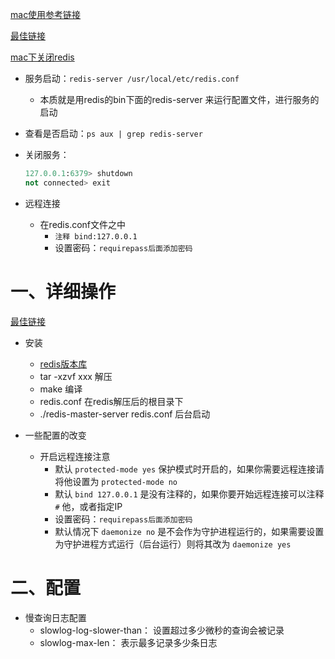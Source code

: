 [mac使用参考链接](https://blog.csdn.net/abcnull/article/details/114403237?ops_request_misc=%257B%2522request%255Fid%2522%253A%2522165278671416781483758217%2522%252C%2522scm%2522%253A%252220140713.130102334.pc%255Fall.%2522%257D&request_id=165278671416781483758217&biz_id=0&utm_medium=distribute.pc_search_result.none-task-blog-2~all~first_rank_ecpm_v1~rank_v31_ecpm-2-114403237-null-null.142^v10^control,157^v4^control&utm_term=mac+%E4%B8%8Bredis%E9%85%8D%E7%BD%AE%E6%96%87%E4%BB%B6%E5%9C%A8%E4%BB%80%E4%B9%88%E5%9C%B0%E6%96%B9&spm=1018.2226.3001.4187)

[最佳链接](https://blog.csdn.net/weixin_34332998/article/details/123568505?ops_request_misc=%257B%2522request%255Fid%2522%253A%2522165337799216781483786111%2522%252C%2522scm%2522%253A%252220140713.130102334..%2522%257D&request_id=165337799216781483786111&biz_id=0&utm_medium=distribute.pc_search_result.none-task-blog-2~all~sobaiduend~default-2-123568505-null-null.142^v10^pc_search_result_control_group,157^v8^control&utm_term=linux%E4%B8%8B%E5%AE%89%E8%A3%85redis&spm=1018.2226.3001.4187)

[mac下关闭redis](https://blog.csdn.net/NickDeCodes/article/details/124342834?ops_request_misc=%257B%2522request%255Fid%2522%253A%2522165712054716782391863984%2522%252C%2522scm%2522%253A%252220140713.130102334.pc%255Fall.%2522%257D&request_id=165712054716782391863984&biz_id=0&utm_medium=distribute.pc_search_result.none-task-blog-2~all~first_rank_ecpm_v1~pc_rank_34-19-124342834-null-null.142^v31^pc_rank_34,185^v2^control&utm_term=%E6%80%8E%E4%B9%88%E5%85%B3%E9%97%ADmac%E7%9A%84redis&spm=1018.2226.3001.4187)

- 服务启动：`redis-server /usr/local/etc/redis.conf`

  - 本质就是用redis的bin下面的redis-server 来运行配置文件，进行服务的启动

- 查看是否启动：`ps aux | grep redis-server`

- 关闭服务：

  ```python
  127.0.0.1:6379> shutdown
  not connected> exit
  ```

- 远程连接
  - 在redis.conf文件之中
    - `注释 bind:127.0.0.1`
    - 设置密码：`requirepass后面添加密码`





# 一、详细操作

[最佳链接](https://blog.csdn.net/weixin_34332998/article/details/123568505?ops_request_misc=%257B%2522request%255Fid%2522%253A%2522165337799216781483786111%2522%252C%2522scm%2522%253A%252220140713.130102334..%2522%257D&request_id=165337799216781483786111&biz_id=0&utm_medium=distribute.pc_search_result.none-task-blog-2~all~sobaiduend~default-2-123568505-null-null.142^v10^pc_search_result_control_group,157^v8^control&utm_term=linux%E4%B8%8B%E5%AE%89%E8%A3%85redis&spm=1018.2226.3001.4187)

- 安装
  - [redis版本库](https://download.redis.io/releases/)
  - tar -xzvf xxx 解压
  - make 编译
  - redis.conf 在redis解压后的根目录下
  - ./redis-master-server redis.conf 后台启动

- 一些配置的改变
  - 开启远程连接注意
    - 默认 `protected-mode yes` 保护模式时开启的，如果你需要远程连接请将他设置为 `protected-mode no`
    - 默认 `bind 127.0.0.1` 是没有注释的，如果你要开始远程连接可以注释 `#` 他，或者指定IP
    - 设置密码：`requirepass后面添加密码`
    - 默认情况下 `daemonize no` 是不会作为守护进程运行的，如果需要设置为守护进程方式运行（后台运行）则将其改为 `daemonize yes`



# 二、配置

- 慢查询日志配置
  - slowlog-log-slower-than： 设置超过多少微秒的查询会被记录
  - slowlog-max-len： 表示最多记录多少条日志